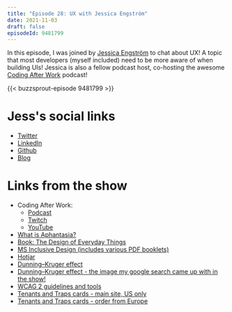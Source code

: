 ```yaml
---
title: "Episode 28: UX with Jessica Engström"
date: 2021-11-03
draft: false
episodeId: 9481799
---
```


In this episode, I was joined by [Jessica Engström](https://twitter.com/EngstromJess) to chat about UX! A topic that most developers (myself included) need to be more aware of when building UIs! Jessica is also a fellow podcast host, co-hosting the awesome [Coding After Work](http://codingafterwork.com/) podcast!

{{< buzzsprout-episode 9481799 >}}

# Jess's social links

* [Twitter](https://twitter.com/EngstromJess)
* [LinkedIn](https://www.linkedin.com/in/engstromjess/)
* [Github](https://github.com/EngstromJess)
* [Blog](http://engstromjess.com/)

# Links from the show

* Coding After Work:
  * [Podcast](http://codingafterwork.com/)
  * [Twitch](https://www.twitch.tv/codingafterwork)
  * [YouTube](https://www.youtube.com/c/CodingAfterWork)
* [What is Aphantasia?](https://aphantasia.com/what-is-aphantasia/)
* [Book: The Design of Everyday Things](https://www.amazon.co.uk/Design-Everyday-Things-Revised-Expanded/dp/0465050654)
* [MS Inclusive Design (includes various PDF booklets)](https://www.microsoft.com/design/inclusive/)
* [Hotjar](https://www.hotjar.com/)
* [Dunning–Kruger effect](https://en.wikipedia.org/wiki/Dunning%E2%80%93Kruger_effect)
* [Dunning–Kruger effect - the image my google search came up with in the show!](https://upload.wikimedia.org/wikipedia/commons/thumb/4/46/Dunning%E2%80%93Kruger_Effect_01.svg/1200px-Dunning%E2%80%93Kruger_Effect_01.svg.png)
* [WCAG 2 guidelines and tools](https://www.w3.org/TR/WCAG20/)
* [Tenants and Traps cards - main site, US only](https://uitraps.com/)
* [Tenants and Traps cards - order from Europe](http://www.azm.se/traps)
